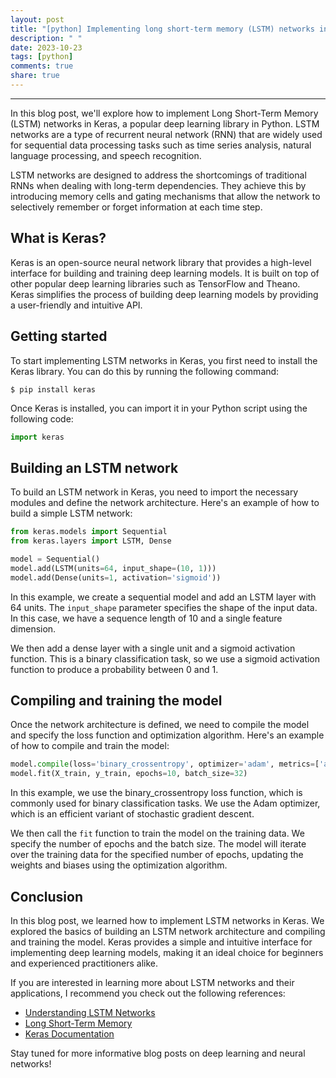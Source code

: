 ```yaml
---
layout: post
title: "[python] Implementing long short-term memory (LSTM) networks in Keras"
description: " "
date: 2023-10-23
tags: [python]
comments: true
share: true
---
```

---

In this blog post, we'll explore how to implement Long Short-Term Memory (LSTM) networks in Keras, a popular deep learning library in Python. LSTM networks are a type of recurrent neural network (RNN) that are widely used for sequential data processing tasks such as time series analysis, natural language processing, and speech recognition.

LSTM networks are designed to address the shortcomings of traditional RNNs when dealing with long-term dependencies. They achieve this by introducing memory cells and gating mechanisms that allow the network to selectively remember or forget information at each time step.

## What is Keras?

Keras is an open-source neural network library that provides a high-level interface for building and training deep learning models. It is built on top of other popular deep learning libraries such as TensorFlow and Theano. Keras simplifies the process of building deep learning models by providing a user-friendly and intuitive API.

## Getting started

To start implementing LSTM networks in Keras, you first need to install the Keras library. You can do this by running the following command:

```
$ pip install keras
```

Once Keras is installed, you can import it in your Python script using the following code:

```python
import keras
```

## Building an LSTM network

To build an LSTM network in Keras, you need to import the necessary modules and define the network architecture. Here's an example of how to build a simple LSTM network:

```python
from keras.models import Sequential
from keras.layers import LSTM, Dense

model = Sequential()
model.add(LSTM(units=64, input_shape=(10, 1)))
model.add(Dense(units=1, activation='sigmoid'))
```

In this example, we create a sequential model and add an LSTM layer with 64 units. The `input_shape` parameter specifies the shape of the input data. In this case, we have a sequence length of 10 and a single feature dimension. 

We then add a dense layer with a single unit and a sigmoid activation function. This is a binary classification task, so we use a sigmoid activation function to produce a probability between 0 and 1.

## Compiling and training the model

Once the network architecture is defined, we need to compile the model and specify the loss function and optimization algorithm. Here's an example of how to compile and train the model:

```python
model.compile(loss='binary_crossentropy', optimizer='adam', metrics=['accuracy'])
model.fit(X_train, y_train, epochs=10, batch_size=32)
```

In this example, we use the binary_crossentropy loss function, which is commonly used for binary classification tasks. We use the Adam optimizer, which is an efficient variant of stochastic gradient descent. 

We then call the `fit` function to train the model on the training data. We specify the number of epochs and the batch size. The model will iterate over the training data for the specified number of epochs, updating the weights and biases using the optimization algorithm.

## Conclusion

In this blog post, we learned how to implement LSTM networks in Keras. We explored the basics of building an LSTM network architecture and compiling and training the model. Keras provides a simple and intuitive interface for implementing deep learning models, making it an ideal choice for beginners and experienced practitioners alike.

If you are interested in learning more about LSTM networks and their applications, I recommend you check out the following references:

- [Understanding LSTM Networks](http://colah.github.io/posts/2015-08-Understanding-LSTMs/)
- [Long Short-Term Memory](https://en.wikipedia.org/wiki/Long_short-term_memory)
- [Keras Documentation](https://keras.io/)

Stay tuned for more informative blog posts on deep learning and neural networks!